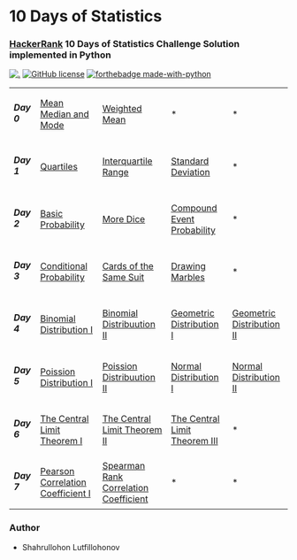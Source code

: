 # 10 Days of Statistics

### [HackerRank](https://www.hackerrank.com/domains/tutorials/10-days-of-statistics) 10 Days of Statistics Challenge Solution implemented in Python

[![.](https://img.shields.io/badge/Hackerrank-10_Days_of_Statistics-brightgreen?style=for-the-badge)](https://www.hackerrank.com/domains/tutorials/10-days-of-statistics)
[![GitHub license](https://img.shields.io/github/license/Naereen/StrapDown.js.svg)](https://github.com/Naereen/StrapDown.js/blob/master/LICENSE)
[![forthebadge made-with-python](http://ForTheBadge.com/images/badges/made-with-python.svg)](https://www.python.org/)

<table>
  <tr>
    <td><h5>Day 0</h5></td>
      <td><a href="https://github.com/Shahrullo/10_Days_of_Statistics_Hackerrank/blob/main/Day_0_Mean_Median_Mode.py">Mean Median and Mode</a></td>
      <td><a href="https://github.com/Shahrullo/10_Days_of_Statistics_Hackerrank/blob/main/Day_0_Weighted_Mean.py">Weighted Mean</a></td>
      <td>*</td>
      <td>*</td>
  </tr>

  <tr>
      <td><h5>Day 1</h5></td>
        <td><a href="https://github.com/Shahrullo/10_Days_of_Statistics_Hackerrank/blob/main/Day_1_Quartiles.py">Quartiles</a></td>
        <td><a href="https://github.com/Shahrullo/10_Days_of_Statistics_Hackerrank/blob/main/Day_1_Interquartile%20Range.py">Interquartile Range</a></td>
        <td><a href="https://github.com/Shahrullo/10_Days_of_Statistics_Hackerrank/blob/main/Day_1_Standard_Deviation.py">Standard Deviation</a></td>
        <td>*</td>
  </tr>

  <tr>
      <td><h5>Day 2</h5></td>
        <td><a href="https://github.com/Shahrullo/10_Days_of_Statistics_Hackerrank/blob/main/Day_2_Basic_Probability.py">Basic Probability</a></td>
        <td><a href="https://github.com/Shahrullo/10_Days_of_Statistics_Hackerrank/blob/main/Day_2_More_Dice.py">More Dice</a></td>
        <td><a href="https://github.com/Shahrullo/10_Days_of_Statistics_Hackerrank/blob/main/Day_2_Compound_Event_Probability.py">Compound Event Probability</a></td>
        <td>*</td>
  </tr>
  
   <tr>
      <td><h5>Day 3</h5></td>
        <td><a href="https://github.com/Shahrullo/10_Days_of_Statistics_Hackerrank/blob/main/Day_3_Conditional_Probability.py">Conditional Probability</a></td>
        <td><a href="https://github.com/Shahrullo/10_Days_of_Statistics_Hackerrank/blob/main/Day_3_Cards_of_the_Same_Suit.py">Cards of the Same Suit</a></td>
        <td><a href="https://github.com/Shahrullo/10_Days_of_Statistics_Hackerrank/blob/main/Day_3_Drawing_Marbles.py">Drawing Marbles</a></td>
        <td>*</td>
  </tr>

   <tr>
      <td><h5>Day 4</h5></td>
        <td><a href="https://github.com/Shahrullo/10_Days_of_Statistics_Hackerrank/blob/main/Day_4_Binomial_Distribution_I.py">Binomial Distribution I</a></td>
        <td><a href="https://github.com/Shahrullo/10_Days_of_Statistics_Hackerrank/blob/main/Day_4_Binomial_Distribution_II.py">Binomial Distribuution II</a></td>
        <td><a href="https://github.com/Shahrullo/10_Days_of_Statistics_Hackerrank/blob/main/Day_4_Geometric_Distribution_I.py">Geometric Distribution I</a></td>
        <td><a href="https://github.com/Shahrullo/10_Days_of_Statistics_Hackerrank/blob/main/Day_4_Geometric_Distribution_II.py">Geometric Distribution II</a></td>
   </tr>
   
   <tr>
      <td><h5>Day 5</h5></td>
        <td><a href="https://github.com/Shahrullo/10_Days_of_Statistics_Hackerrank/blob/main/Day_5_Poission_Distribution_I.py">Poission Distribution I</a></td>
        <td><a href=https://github.com/Shahrullo/10_Days_of_Statistics_Hackerrank/blob/main/Day_5_Poission_Distribution_II.py>Poission Distribuution II</a></td>
        <td><a href="https://github.com/Shahrullo/10_Days_of_Statistics_Hackerrank/blob/main/Day_5_Normal_Distribution_I.py">Normal Distribution I</a></td>
        <td><a href="https://github.com/Shahrullo/10_Days_of_Statistics_Hackerrank/blob/main/Day_5_Normal_Distribution_II.py">Normal Distribution II</a></td>
   </tr>
   
  <tr>
      <td><h5>Day 6</h5></td>
        <td><a href="https://github.com/Shahrullo/10_Days_of_Statistics_Hackerrank/blob/main/Day_6_The_Central_Limit_Theorem_I.py">The Central Limit Theorem I</a></td>
        <td><a href="https://github.com/Shahrullo/10_Days_of_Statistics_Hackerrank/blob/main/Day_6_The_Central_Limit_Theorem_II.py">The Central Limit Theorem II</a></td>
        <td><a href="https://github.com/Shahrullo/10_Days_of_Statistics_Hackerrank/blob/main/Day_6_The_Central_Limit_Theorem_III.py">The Central Limit Theorem III</a></td>
        <td>*</td>
  </tr>

  <tr>
      <td><h5>Day 7</h5></td>
        <td><a href="https://github.com/Shahrullo/10_Days_of_Statistics_Hackerrank/blob/main/Day_7_Pearson_Correlation_Coefficient_I.py">Pearson Correlation Coefficient I</a></td>
        <td><a href="https://github.com/Shahrullo/10_Days_of_Statistics_Hackerrank/blob/main/Day_7_Spearman_Rank_Correlation_Coefficient.py">Spearman Rank Correlation Coefficient</a></td>
        <td>*</td>
        <td>*</td>
  </tr>

</table>


### Author 

* Shahrullohon Lutfillohonov
